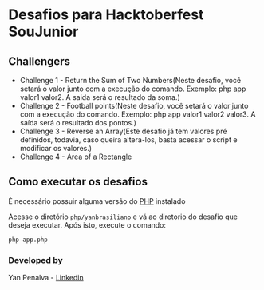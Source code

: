 # Desafios para Hacktoberfest SouJunior

## Challengers

- Challenge 1 - Return the Sum of Two Numbers(Neste desafio, você setará o valor junto com a execução do comando. Exemplo: php app valor1 valor2. A saida será o resultado da soma.)
- Challenge 2 - Football points(Neste desafio, você setará o valor junto com a execução do comando. Exemplo: php app valor1 valor2 valor3. A saída será o resultado dos pontos.)
- Challenge 3 - Reverse an Array(Este desafio já tem valores pré definidos, todavia, caso queira altera-los, basta acessar o script e modificar os valores.)
- Challenge 4 - Area of a Rectangle

## Como executar os desafios

É necessário possuir alguma versão do [PHP](https://www.php.net/downloads.php) instalado

Acesse o diretório `php/yanbrasiliano` e vá ao diretorio do desafio que deseja executar. Após isto, execute o comando:

```bash 
php app.php
``` 

### Developed by

Yan Penalva - [Linkedin](https://www.linkedin.com/in/yanbrasiliano/)
